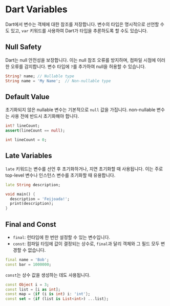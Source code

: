 # Dart Variables

Dart에서 변수는 객체에 대한 참조를 저장합니다. 변수의 타입은 명시적으로 선언할 수도 있고, `var` 키워드를 사용하여 Dart가 타입을 추론하도록 할 수도 있습니다.

## Null Safety

Dart는 null 안전성을 보장합니다. 이는 null 참조 오류를 방지하며, 컴파일 시점에 이러한 오류를 감지합니다. 변수 타입에 `?`를 추가하여 null을 허용할 수 있습니다.

```dart
String? name; // Nullable type
String name = 'My Name';  // Non-nullable type
```

## Default Value

초기화되지 않은 nullable 변수는 기본적으로 `null` 값을 가집니다. non-nullable 변수는 사용 전에 반드시 초기화해야 합니다.

```dart
int? lineCount;
assert(lineCount == null);

int lineCount = 0;
```

## Late Variables

`late` 키워드는 변수를 선언 후 초기화하거나, 지연 초기화할 때 사용됩니다. 이는 주로 top-level 변수나 인스턴스 변수를 초기화할 때 유용합니다.

```dart
late String description;

void main() {
  description = 'Feijoada!';
  print(description);
}
```

## Final and Const

- `final`: 런타임에 한 번만 설정할 수 있는 변수입니다.
- `const`: 컴파일 타임에 값이 결정되는 상수로, `final`과 달리 객체와 그 필드 모두 변경할 수 없습니다.

```dart
final name = 'Bob';
const bar = 1000000;
```

`const`는 상수 값을 생성하는 데도 사용됩니다.

```dart
const Object i = 3;
const list = [i as int];
const map = {if (i is int) i: 'int'};
const set = {if (list is List<int>) ...list};
```

